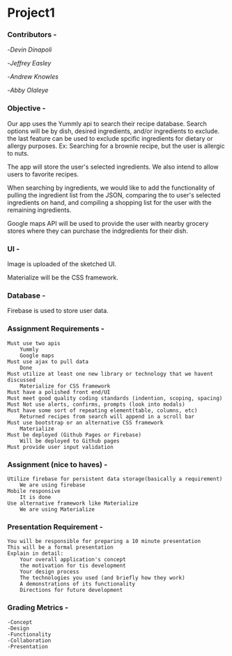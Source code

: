 # Project1

### Contributors -  
-*Devin Dinapoli*

-*Jeffrey Easley*

-*Andrew Knowles*

-*Abby Olaleye*

### Objective - 

Our app uses the Yummly api to search their recipe database. Search options will be by dish, desired ingredients, and/or ingredients to exclude.  the last feature can be used to exclude spcific ingredients for dietary or allergy purposes.  Ex: Searching for a brownie recipe, but the user is allergic to nuts.

The app will store the user's selected ingredients.  We also intend to allow users to favorite recipes.

When searching by ingredients, we would like to add the functionality of pulling the ingredient list from the JSON, comparing the to user's selected ingredients on hand, and compiling a shopping list for the user with the remaining ingredients.

Google maps API will be used to provide the user with nearby grocery stores where they can purchase the indgredients for their dish.

### UI -
    
Image is uploaded of the sketched UI.

Materialize will be the CSS framework.

### Database -

Firebase is used to store user data.




### Assignment Requirements - 
    Must use two apis
        Yummly
        Google maps
    Must use ajax to pull data
        Done
    Must utilize at least one new library or technology that we havent discussed
        Materialize for CSS framework
    Must have a polished front end/UI
    Must meet good quality coding standards (indention, scoping, spacing)
    Must Not use alerts, confirms, prompts (look into modals)
    Must have some sort of repeating element(table, columns, etc)
        Returned recipes from search will append in a scroll bar
    Must use bootstrap or an alternative CSS framework
        Materialize
    Must be deployed (Github Pages or Firebase)
        Will be deployed to Github pages
    Must provide user input validation

### Assignment (nice to haves) -
    Utilize firebase for persistent data storage(basically a requirement)
        We are using firebase
    Mobile responsive
        It is done
    Use alternative framework like Materialize
        We are using Materialize

### Presentation Requirement - 
    You will be responsible for preparing a 10 minute presentation
    This will be a formal presentation
    Explain in detail:
        Your overall application's concept
        the motivation for tis development
        Your design process
        The technologies you used (and briefly how they work)
        A demonstrations of its functionality
        Directions for future development

### Grading Metrics - 
    -Concept
    -Design
    -Functionality
    -Collaboration
    -Presentation

    
